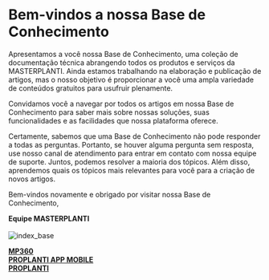 # Bem-vindos a nossa Base de Conhecimento

Apresentamos a você nossa Base de Conhecimento, uma coleção de documentação técnica abrangendo todos os produtos e serviços da MASTERPLANTI. Ainda estamos trabalhando na elaboração e publicação de artigos, mas o nosso objetivo é proporcionar a você uma ampla variedade de conteúdos gratuitos para usufruir plenamente.

Convidamos você a navegar por todos os artigos em nossa Base de Conhecimento para saber mais sobre nossas soluções, suas funcionalidades e as facilidades que nossa plataforma oferece.

Certamente, sabemos que uma Base de Conhecimento não pode responder a todas as perguntas. Portanto, se houver alguma pergunta sem resposta, use nosso canal de atendimento para entrar em contato com nossa equipe de suporte. Juntos, podemos resolver a maioria dos tópicos. Além disso, aprendemos quais os tópicos mais relevantes para você para a criação de novos artigos.

Bem-vindos novamente e obrigado por visitar nossa Base de Conhecimento,

<strong>Equipe MASTERPLANTI</strong><br>
<br>
![index_base](https://github.com/Masterplanti-Suporte/Documentacao/assets/66273012/0519d0d3-2c20-4ea6-a1d1-579f41e8431b)

**<a href="https://github.com/Masterplanti-Suporte/Documentacao/tree/main/MP360"> MP360 </a>** <br>
**<a href="https://github.com/Masterplanti-Suporte/Documentacao/tree/main/PROPLANTI%20APP%20MOBILE"> PROPLANTI APP MOBILE </a>** <br>
**<a href="https://github.com/Masterplanti-Suporte/Documentacao/tree/main/PROPLANTI"> PROPLANTI </a>** 
